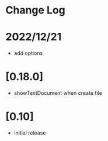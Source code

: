 # Change Log

# 2022/12/21

* add options

# [0.18.0]
* showTextDocument when create file

# [0.10]

* initial release